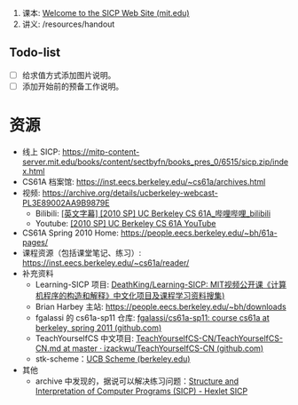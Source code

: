 1. 课本: [Welcome to the SICP Web Site (mit.edu)](https://mitp-content-server.mit.edu/books/content/sectbyfn/books_pres_0/6515/sicp.zip/index.html)
2. 讲义: /resources/handout
## Todo-list

- [ ] 给求值方式添加图片说明。
- [ ] 添加开始前的预备工作说明。
# 资源
- 线上 SICP: https://mitp-content-server.mit.edu/books/content/sectbyfn/books_pres_0/6515/sicp.zip/index.html
- CS61A 档案馆: https://inst.eecs.berkeley.edu/~cs61a/archives.html
- 视频: https://archive.org/details/ucberkeley-webcast-PL3E89002AA9B9879E
	- Bilibili: [[英文字幕] [2010 SP] UC Berkeley CS 61A_哔哩哔哩_bilibili](https://www.bilibili.com/video/av40460492/)
	- Youtube: [[2010 SP] UC Berkeley CS 61A YouTube](https://www.youtube.com/playlist?list=PLhMnuBfGeCDNgVzLPxF9o5UNKG1b-LFY9)
- CS61A Spring 2010 Home: https://people.eecs.berkeley.edu/~bh/61a-pages/
- 课程资源（包括课堂笔记、练习）: https://inst.eecs.berkeley.edu/~cs61a/reader/
- 补充资料
	- Learning-SICP 项目: [DeathKing/Learning-SICP: MIT视频公开课《计算机程序的构造和解释》中文化项目及课程学习资料搜集)](https://github.com/DeathKing/Learning-SICP)
	- Brian Harbey 主站: https://people.eecs.berkeley.edu/~bh/downloads
	- fgalassi 的 cs61a-sp11 仓库: [fgalassi/cs61a-sp11: course cs61a at berkeley, spring 2011 (github.com)](https://github.com/fgalassi/cs61a-sp11?tab=readme-ov-file)
	- TeachYourselfCS 中文项目: [TeachYourselfCS-CN/TeachYourselfCS-CN.md at master · izackwu/TeachYourselfCS-CN (github.com)](https://github.com/izackwu/TeachYourselfCS-CN/blob/master/TeachYourselfCS-CN.md)
	- stk-scheme：[UCB Scheme (berkeley.edu)](https://inst.eecs.berkeley.edu/~scheme/)
- 其他
	- archive 中发现的，据说可以解决练习问题：[Structure and Interpretation of Computer Programs (SICP) - Hexlet SICP](https://sicp.hexlet.io/)